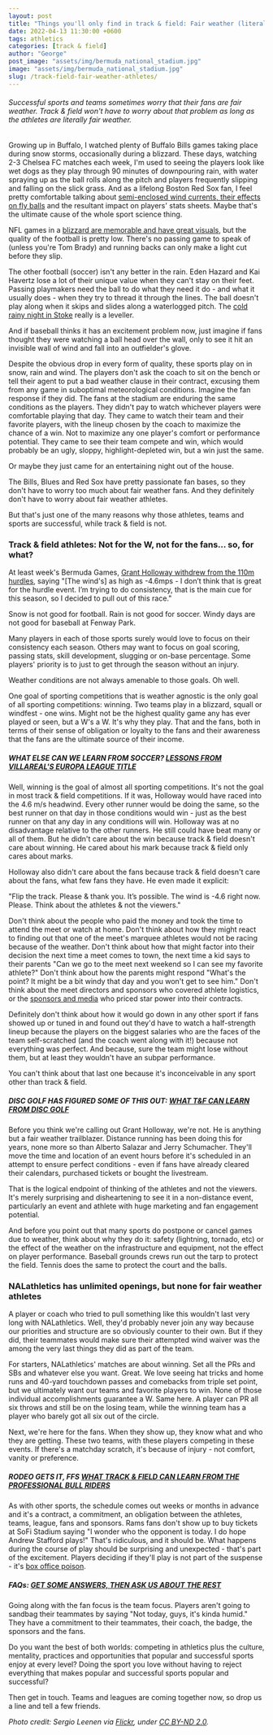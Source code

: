 ```yaml
---
layout: post
title: "Things you'll only find in track & field: Fair weather (literally) athletes"
date: 2022-04-13 11:30:00 +0600
tags: athletics 
categories: [track & field]
author: "George"
post_image: "assets/img/bermuda_national_stadium.jpg"
image: "assets/img/bermuda_national_stadium.jpg"
slug: /track-field-fair-weather-athletes/
---
```

<h6>Successful sports and teams sometimes worry that their fans are fair weather. Track & field won't have to worry about that problem as long as the athletes are literally fair weather.</h6>

Growing up in Buffalo, I watched plenty of Buffalo Bills games taking place during snow storms, occasionally during a blizzard. These days, watching 2-3 Chelsea FC matches each week, I'm used to seeing the players look like wet dogs as they play through 90 minutes of downpouring rain, with water spraying up as the ball rolls along the pitch and players frequently slipping and falling on the slick grass. And as a lifelong Boston Red Sox fan, I feel pretty comfortable talking about [semi-enclosed wind currents, their effects on fly balls](https://www.courant.com/news/connecticut/hc-xpm-1999-07-12-9907120135-story.html) and the resultant impact on players' stats sheets. Maybe that's the ultimate cause of the whole sport science thing.

NFL games in a [blizzard are memorable and have great visuals](https://www.shutterstock.com/blog/sad-sports-buffalo), but the quality of the football is pretty low. There's no passing game to speak of (unless you're Tom Brady) and running backs can only make a light cut before they slip.

The other football (soccer) isn't any better in the rain. Eden Hazard and Kai Havertz lose a lot of their unique value when they can't stay on their feet. Passing playmakers need the ball to do what they need it do - and what it usually does - when they try to thread it through the lines. The ball doesn't play along when it skips and slides along a waterlogged pitch. The [cold rainy night in Stoke](https://www.goal.com/en/news/what-does-can-they-do-it-on-a-cold-rainy-night-in-stoke-mean/1f7alegnrwfr01i5vj34vak59k) really is a leveller.  

And if baseball thinks it has an excitement problem now, just imagine if fans thought they were watching a ball head over the wall, only to see it hit an invisible wall of wind and fall into an outfielder's glove.

Despite the obvious drop in every form of quality, these sports play on in snow, rain and wind. The players don't ask the coach to sit on the bench or tell their agent to put a bad weather clause in their contract, excusing them from any game in suboptimal meteorological conditions. Imagine the fan response if they did. The fans at the stadium are enduring the same conditions as the players. They didn't pay to watch whichever players were comfortable playing that day. They came to watch their team and their favorite players, with the lineup chosen by the coach to maximize the chance of a win. Not to maximize any one player's comfort or performance potential. They came to see their team compete and win, which would probably be an ugly, sloppy, highlight-depleted win, but a win just the same.

Or maybe they just came for an entertaining night out of the house. 

The Bills, Blues and Red Sox have pretty passionate fan bases, so they don't have to worry too much about fair weather fans. And they definitely don't have to worry about fair weather athletes. 

But that's just one of the many reasons why those athletes,  teams and sports are successful, while track & field is not.

### Track & field athletes: Not for the W, not for the fans... so, for what?

At least week's Bermuda Games, [Grant Holloway withdrew from the 110m hurdles](https://www.insidethegames.biz/articles/1121749/wind-readings-records-holloway-edwards), saying "[The wind's] as high as -4.6mps - I don’t think that is great for the hurdle event. I’m trying to do consistency, that is the main cue for this season, so I decided to pull out of this race."

Snow is not good for football. Rain is not good for soccer. Windy days are not good for baseball at Fenway Park. 

Many players in each of those sports surely would love to focus on their consistency each season. Others may want to focus on goal scoring, passing stats, skill development, slugging or on-base percentage. Some players' priority is to just to get through the season without an injury. 

Weather conditions are not always amenable to those goals. Oh well. 

One goal of sporting competitions that is weather agnostic is the only goal of all sporting competitions: winning. Two teams play in a blizzard, squall or windfest - one wins. Might not be the highest quality game any has ever played or seen, but a W's a W. It's why they play. That and the fans, both in terms of their sense of obligation or loyalty to the fans and their awareness that the fans are the ultimate source of their income.

##### WHAT ELSE CAN WE LEARN FROM SOCCER? [LESSONS FROM VILLAREAL'S EUROPA LEAGUE TITLE](https://nalathletics.com/blog/2021/05/27/track-and-field-lessons-learned-villareal-europa-league)

Well, winning is the goal of almost all sporting competitions. It's not the goal in most track & field competitions. If it was, Holloway would have raced into the 4.6 m/s headwind. Every other runner would be doing the same, so the best runner on that day in those conditions would win - just as the best runner on that any day in any conditions will win. Holloway was at no disadvantage relative to the other runners. He still could have beat many or all of them. But he didn't care about the win because track & field doesn't care about winning. He cared about his mark because track & field only cares about marks.

Holloway also didn't care about the fans because track & field doesn't care about the fans, what few fans they have. He even made it explicit: 

"Flip the track. Please & thank you. It’s possible. The wind is -4.6 right now. Please. Think about the athletes & not the viewers."

Don't think about the people who paid the money and took the time to attend the meet or watch at home. Don't think about how they might react to finding out that one of the meet's marquee athletes would not be racing because of the weather. Don't think about how that might factor into their decision the next time a meet comes to town, the next time a kid says to their parents "Can we go to the meet next weekend so I can see my favorite athlete?" Don't think about how the parents might respond "What's the point? It might be a bit windy that day and you won't get to see him." Don't think about the meet directors and sponsors who covered athlete logistics, or the [sponsors and media](https://nalathletics.com/blog/2021/03/10/what-do-track-field-sponsors-expect-return) who priced star power into their contracts. 

Definitely don't think about how it would go down in any other sport if fans showed up or tuned in and found out they'd have to watch a half-strength lineup because the players on the biggest salaries who are the faces of the team self-scratched (and the coach went along with it!) because not everything was perfect. And because, sure the team might lose without them, but at least they wouldn't have an subpar performance.

You can't think about that last one because it's inconceivable in any sport other than track & field. 

##### DISC GOLF HAS FIGURED SOME OF THIS OUT: [WHAT T&F CAN LEARN FROM DISC GOLF](https://nalathletics.com/blog/2021/03/03/track-field-vs-disc-golf)

Before you think we're calling out Grant Holloway, we're not. He is anything but a fair weather trailblazer. Distance running has been doing this for years, none more so than Alberto Salazar and Jerry Schumacher. They'll move the time and location of an event hours before it's scheduled in an attempt to ensure perfect conditions - even if fans have already cleared their calendars, purchased tickets or bought the livestream. 

That is the logical endpoint of thinking of the athletes and not the viewers. It's merely surprising and disheartening to see it in a non-distance event, particularly an event and athlete with huge marketing and fan engagement potential.

And before you point out that many sports do postpone or cancel games due to weather, think about why they do it: safety (lightning, tornado, etc) or the effect of the weather on the infrastructure and equipment, not the effect on player performance. Baseball grounds crews run out the tarp to protect the field. Tennis does the same to protect the court and the balls. 

### NALathletics has unlimited openings, but none for fair weather athletes

A player or coach who tried to pull something like this wouldn't last very long with NALathletics. Well, they'd probably never join any way because our priorities and structure are so obviously counter to their own. But if they did, their teammates would make sure their attempted wind waiver was the among the very last things they did as part of the team.

For starters, NALathletics' matches are about winning. Set all the PRs and SBs and whatever else you want. Great. We love seeing hat tricks and home runs and 40-yard touchdown passes and comebacks from triple set point, but we ultimately want our teams and favorite players to win. None of those individual accomplishments guarantee a W. Same here. A player can PR all six throws and still be on the losing team, while the winning team has a player who barely got all six out of the circle. 

Next, we're here for the fans. When they show up, they know what and who they are getting. These two teams, with these players competing in these events. If there's a matchday scratch, it's because of injury - not comfort, vanity or preference. 

##### RODEO GETS IT, FFS [WHAT TRACK & FIELD CAN LEARN FROM THE PROFESSIONAL BULL RIDERS](https://nalathletics.com/blog/2022/01/07/track-field-learn-rodeo-professional-bull-riders)

As with other sports, the schedule comes out weeks or months in advance and it's a contract, a commitment, an obligation between the athletes, teams, league, fans and sponsors. Rams fans don't show up to buy tickets at SoFi Stadium  saying "I wonder who the opponent is today. I do hope Andrew Stafford plays!" That's ridiculous, and it should be. What happens during the course of play should be surprising and unexpected - that's part of the excitement. Players deciding if they'll play is not part of the suspense - it's [box office poison](https://www.youtube.com/watch?v=bKmadR4Ye54).

##### FAQs: [GET SOME ANSWERS, THEN ASK US ABOUT THE REST](https://nalathletics.com/faq)

Going along with the fan focus is the team focus. Players aren't going to sandbag their teammates by saying "Not today, guys, it's kinda humid." They have a commitment to their teammates, their coach, the badge, the sponsors and the fans. 

Do you want the best of both worlds: competing in athletics plus the culture, mentality, practices and opportunities that popular and successful sports enjoy at every level? Doing the sport you love without having to reject everything that makes popular and successful sports popular and successful? 

Then get in touch. Teams and leagues are coming together now, so drop us a line and tell a few friends. 

<em>Photo credit: Sergio Leenen via [Flickr](https://flic.kr/p/6Qjm7h), under [CC BY-ND 2.0](https://creativecommons.org/licenses/by-nd/2.0/).</em>
